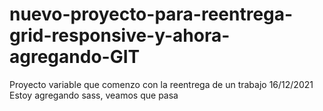 # nuevo-proyecto-para-reentrega-grid-responsive-y-ahora-agregando-GIT
Proyecto variable que comenzo con la reentrega de un trabajo 
16/12/2021
Estoy agregando sass, veamos que pasa
